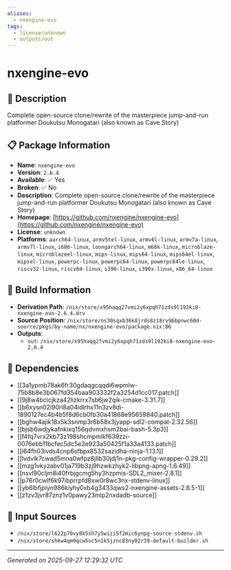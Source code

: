 ```yaml
---
aliases:
  - nxengine-evo
tags:
  - license/unknown
  - outputs/out
---
```


# nxengine-evo

## 📝 Description

Complete open-source clone/rewrite of the masterpiece jump-and-run platformer Doukutsu Monogatari (also known as Cave Story)

## 📋 Package Information

- **Name**: `nxengine-evo`
- **Version**: `2.6.4`
- **Available**: ✅ Yes
- **Broken**: ✅ No
- **Description**: Complete open-source clone/rewrite of the masterpiece jump-and-run platformer Doukutsu Monogatari (also known as Cave Story)
- **Homepage**: [https://github.com/nxengine/nxengine-evo](https://github.com/nxengine/nxengine-evo)
- **License**: `unknown`
- **Platforms**: `aarch64-linux`, `armv5tel-linux`, `armv6l-linux`, `armv7a-linux`, `armv7l-linux`, `i686-linux`, `loongarch64-linux`, `m68k-linux`, `microblaze-linux`, `microblazeel-linux`, `mips-linux`, `mips64-linux`, `mips64el-linux`, `mipsel-linux`, `powerpc-linux`, `powerpc64-linux`, `powerpc64le-linux`, `riscv32-linux`, `riscv64-linux`, `s390-linux`, `s390x-linux`, `x86_64-linux`

## 🔧 Build Information

- **Derivation Path**: `/nix/store/x95haqq27vmi2y6xpqh71zds9l192ki8-nxengine-evo-2.6.4.drv`
- **Source Position**: `/nix/store/ns30sqxb36k8jrds8z18rv96bpnwc60d-source/pkgs/by-name/nx/nxengine-evo/package.nix:86`
- **Outputs**:
  - `out`:  `/nix/store/x95haqq27vmi2y6xpqh71zds9l192ki8-nxengine-evo-2.6.4`

## 🔗 Dependencies

- [[3a1ypmb78ak6fr30gdaqgcqqdi6wpmlw-75b8b8e3b067fd354baa903332f2a3254d1cc017.patch]]
- [[9j8w4bcicjkza42lizkrrx7sb6jw2qik-cmake-3.31.7]]
- [[b6xysn02i90rl8a04idlrhx11n3zv8di-1890127ec4b4b5f8d6cb0fb30a41868e95659840.patch]]
- [[bghw4ajik18x5k3snmp3r6b58x3jyapp-sdl2-compat-2.32.56]]
- [[bjsb6wdjykafnkixq156qdvmxhsm2bai-bash-5.3p3]]
- [[f4fq7vrx2kb73z198shcmpmlkf639zzi-0076ebb11bcfec5dc5e2e923a50425f1a33a4133.patch]]
- [[i64fh03ivds4cnp6sfbpx8532sazidha-ninja-1.13.1]]
- [[lvdvlk7cwad5mna0wfpz8jllb30jdj1n-pkg-config-wrapper-0.29.2]]
- [[mzg1vkyzabv01ja719b3zj9hzwkzhyk2-libpng-apng-1.6.49]]
- [[nsvl90cljm8i40frbjgcmg5hy3hzpmis-SDL2_mixer-2.8.1]]
- [[p76r0cwlf6k97ibprrpfd8xw0r8wc3nx-stdenv-linux]]
- [[yb6lbfjpiyn986kiyhy0xb4g3433qws2-nxengine-assets-2.6.5-1]]
- [[z1zv3jvr87znz1v0pawy23mlp2nxdadb-source]]

## 📁 Input Sources

- `/nix/store/l622p70vy8k5sh7y5wizi5f2mic6ynpg-source-stdenv.sh`
- `/nix/store/shkw4qm9qcw5sc5n1k5jznc83ny02r39-default-builder.sh`

---
*Generated on 2025-09-27 12:29:32 UTC*
